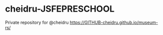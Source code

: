 # cheidru-JSFEPRESCHOOL
Private repository for @cheidru
https://GITHUB-cheidru.github.io/museum-rs/
